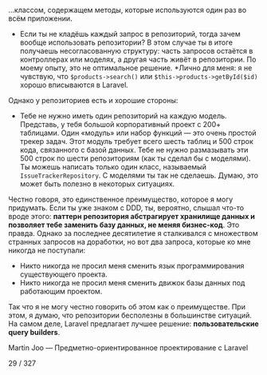 …классом, содержащем методы, которые используются один раз во всём приложении.
* Если ты не кладёшь каждый запрос в репозиторий, тогда зачем вообще использовать репозитории? В этом случае ты в итоге получаешь несогласованную структуру: часть запросов остаётся в контроллерах или моделях, а другая часть живёт в репозитории. По моему опыту, это не оптимальное решение.
*Лично для меня: я не чувствую, что `$products->search()` или `$this->products->getById($id)` хорошо вписываются в Laravel.

Однако у репозиториев есть и хорошие стороны:

* Тебе не нужно иметь один репозиторий на каждую модель.
  Представь, у тебя большой корпоративный проект с 200+ таблицами. Один «модуль» или набор функций — это очень простой трекер задач. Этот модуль требует всего шесть таблиц и 500 строк кода, связанного с базой данных. Тебе не нужно размазывать эти 500 строк по шести репозиториям (как ты сделал бы с моделями). Ты можешь написать только один класс, называемый `IssueTrackerRepository`. С моделями ты так не сделаешь. Думаю, это может быть полезно в некоторых ситуациях.

Честно говоря, это единственное преимущество, которое я могу придумать.
Если ты уже знаком с DDD, ты, вероятно, слышал что-то вроде этого:
**паттерн репозитория абстрагирует хранилище данных и позволяет тебе заменить базу данных, не меняя бизнес-код**. Это правда.
Однако за последнее десятилетие я сталкивался с множеством странных запросов на доработки, но вот два запроса, которые ко мне никогда не поступали:

* Никто никогда не просил меня сменить язык программирования существующего проекта.
* Никто никогда не просил меня сменить движок базы данных под работающим проектом.

Так что я не могу честно говорить об этом как о преимуществе. При этом, я думаю, что репозитории бесполезны в большинстве ситуаций. На самом деле, Laravel предлагает лучшее решение: **пользовательские query builders**.

Martin Joo — Предметно-ориентированное проектирование с Laravel

29 / 327
